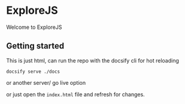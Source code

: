# ExploreJS

Welcome to ExploreJS

## Getting started

This is just html, can run the repo with the docsify cli for hot reloading

`docsify serve ./docs`

or another server/ go live option 

or just open the `index.html` file and refresh for changes. 
